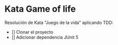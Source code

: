 # Kata Game of life
Resolución de Kata "Juego de la vida" aplicando TDD:

* [] Clonar el proyecto
* [] Adicionar dependencia JUnit 5




